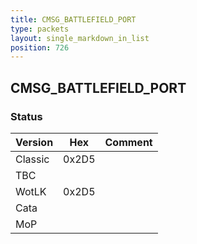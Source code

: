 ```yaml
---
title: CMSG_BATTLEFIELD_PORT
type: packets
layout: single_markdown_in_list
position: 726
---
```


## CMSG_BATTLEFIELD_PORT

### Status

Version    | Hex        | Comment
---------- | ---------- | ---------- 
Classic    | 0x2D5      | 
TBC        |            |
WotLK      | 0x2D5      | 
Cata       |            |
MoP        |            |